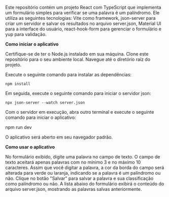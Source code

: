 Este repositório contém um projeto React com TypeScript que implementa um formulário simples para verificar se uma palavra é um palíndromo. Ele utiliza as seguintes tecnologias: Vite como framework, json-server para criar um servidor e salvar os resultados no arquivo server.json, Material UI para a interface do usuário, react-hook-form para gerenciar o formulário e yup para validação.

**Como iniciar o aplicativo**

Certifique-se de ter o Node.js instalado em sua máquina.
Clone este repositório para o seu ambiente local.
Navegue até o diretório raiz do projeto.

Execute o seguinte comando para instalar as dependências:

    npm install

Em seguida, execute o seguinte comando para iniciar o servidor json:

    npx json-server --watch server.json

Com o servidor em execução, abra outro terminal e execute o seguinte comando para iniciar o aplicativo:

npm run dev

O aplicativo será aberto em seu navegador padrão.

**Como usar o aplicativo**

No formulário exibido, digite uma palavra no campo de texto.
O campo de texto aceitará apenas palavras com no mínimo 3 e no máximo 10 caracteres.
Assim que você digitar a palavra, a cor da borda do campo será alterada para verde ou laranja, indicando se a palavra é um palíndromo ou não.
Clique no botão "Salvar" para salvar a palavra e sua classificação como palíndromo ou não.
A lista abaixo do formulário exibirá o conteúdo do arquivo server.json, mostrando as palavras salvas anteriormente.

